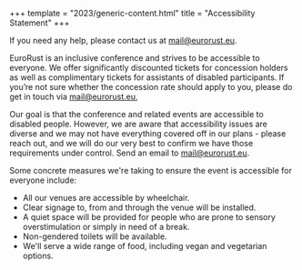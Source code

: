 +++
template = "2023/generic-content.html"
title = "Accessibility Statement"
+++

<div class="box">
  <p>If you need any help, please contact us at <a href="mailto:mail@eurorust.eu">mail@eurorust.eu</a>.</p>
  <p>EuroRust is an inclusive conference and strives to be accessible to everyone. We offer significantly discounted tickets for concession holders as well as complimentary tickets for assistants of disabled participants. If you’re not sure whether the concession rate should apply to you, please do get in touch via <a href="mailto:mail@eurorust.eu">mail@eurorust.eu</a>,</p>
  <p>Our goal is that the conference and related events are accessible to disabled people. However, we are aware that accessibility issues are diverse and we may not have everything covered off in our plans - please reach out, and we will do our very best to confirm we have those requirements under control. Send an email to <a href="mailto:mail@eurorust.eu">mail@eurorust.eu</a>.</p>
  <p>Some concrete measures we're taking to ensure the event is accessible for everyone include:</p>
  <ul>
    <li>All our venues are accessible by wheelchair.</li>
    <li>Clear signage to, from and through the venue will be installed.</li>
    <li>A quiet space will be provided for people who are prone to sensory overstimulation or simply in need of a break.</li>
    <li>Non-gendered toilets will be available.</li>
    <li>We'll serve a wide range of food, including vegan and vegetarian options.</li>
  </ul>
</div>
